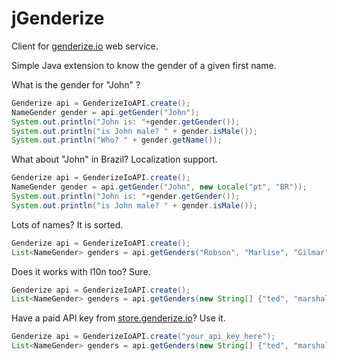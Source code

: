 # jGenderize

Client for [genderize.io](https://genderize.io/) web service.

Simple Java extension to know the gender of a given first name.

What is the gender for "John" ?

```java
Genderize api = GenderizeIoAPI.create();
NameGender gender = api.getGender("John");
System.out.println("John is: "+gender.getGender());
System.out.println("is John male? " + gender.isMale());
System.out.println("Who? " + gender.getName());
```

What about "John" in Brazil? Localization support.

```java
Genderize api = GenderizeIoAPI.create();
NameGender gender = api.getGender("John", new Locale("pt", "BR"));
System.out.println("John is: "+gender.getGender());
System.out.println("is John male? " + gender.isMale());
```

Lots of names? It is sorted.

```java
Genderize api = GenderizeIoAPI.create();
List<NameGender> genders = api.getGenders("Robson", "Marlise", "Gilmar");
```

Does it works with l10n too? Sure.

```java
Genderize api = GenderizeIoAPI.create();
List<NameGender> genders = api.getGenders(new String[] {"ted", "marshall", "lilly", "robin", "barney", "melissa"}, new Locale("en", "US"));
```

Have a paid API key from [store.genderize.io](https://store.genderize.io/)? Use it.

```java
Genderize api = GenderizeIoAPI.create("your_api_key_here");
List<NameGender> genders = api.getGenders(new String[] {"ted", "marshall", "lilly", "robin", "barney", "melissa"}, new Locale("en", "US"));
```
